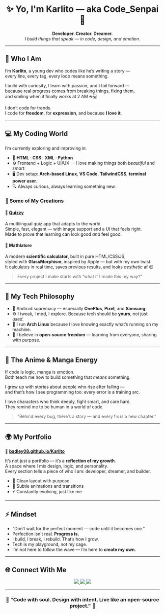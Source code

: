 <h1 align="center">✨ Yo, I'm Karlito — aka Code_Senpai 👾</h1>

<p align="center">
  <b>Developer. Creator. Dreamer.</b><br>
  <i>I build things that speak — in code, design, and emotion.</i>
</p>

---

## 🧠 Who I Am

I’m **Karlito**, a young dev who codes like he’s writing a story —  
every line, every tag, every loop means something.

I build with curiosity, I learn with passion, and I fail forward —  
because real progress comes from breaking things, fixing them,  
and smiling when it finally works at 2 AM ☕💻

I don’t code for trends.  
I code for **freedom**, for **expression**, and because **I love it**.  

---

## 💻 My Coding World

I’m currently exploring and improving in:
- 🧩 **HTML · CSS · XML · Python**
- ⚙️ Frontend + Logic + UI/UX — I love making things both *beautiful* and *smart*.
- 🖥️ Dev setup: **Arch-based Linux**, **VS Code**, **TailwindCSS**, **terminal power user**.
- 🔍 Always curious, always learning something new.

### 🚀 Some of My Creations

#### 🧩 [Quizzy](https://github.com/badley08/Quizzy)
A multilingual quiz app that adapts to the world.  
Simple, fast, elegant — with image support and a UI that feels right.  
Made to prove that learning can look good *and* feel good.

#### 🧮 Mathlatore
A modern **scientific calculator**, built in pure HTML/CSS/JS,  
styled with **GlassMorphism**, inspired by Apple — but with my own twist.  
It calculates in real time, saves previous results, and looks *aesthetic* af 😌  

> Every project I make starts with “what if I made this my way?”

---

## 📱 My Tech Philosophy

- 💚 Android supremacy — especially **OnePlus**, **Pixel**, and **Samsung**.  
- ⚙️ I tweak, I mod, I explore. Because tech should be **yours**, not just *used*.  
- 🖤 I run **Arch Linux** because I love knowing exactly what’s running on my machine.  
- 🧩 I believe in **open-source freedom** — learning from everyone, sharing with purpose.  

---

## 🎌 The Anime & Manga Energy

If code is logic, manga is emotion.  
Both teach me how to build something that *means* something.  

I grew up with stories about people who rise after falling —  
and that’s how I see programming too: every error is a training arc.  

I love characters who think deeply, fight smart, and care hard.  
They remind me to be human in a world of code.  

> “Behind every bug, there’s a story — and every fix is a new chapter.”

---

## 🌍 My Portfolio

💫 [**badley08.github.io/Karlito**](https://badley08.github.io/Karlito)

It’s not just a portfolio — it’s a **reflection of my growth**.  
A space where I mix design, logic, and personality.  
Every section tells a piece of who I am: developer, dreamer, and builder.  

- 🧭 Clean layout with purpose  
- 🎨 Subtle animations and transitions  
- ⚡ Constantly evolving, just like me  

---

## ⚡ Mindset

- “Don’t wait for the perfect moment — code until it becomes one.”  
- Perfection isn’t real. **Progress is.**  
- I build, I break, I rebuild. That’s how I grow.  
- Tech is my playground, not my cage.  
- I’m not here to follow the wave — I’m here to **create my own**.  

---

## 🌐 Connect With Me

<p align="center">
  <a href="https://github.com/badley08">
    <img src="https://img.shields.io/badge/GitHub-171515?style=for-the-badge&logo=github&logoColor=white"/>
  </a>
  <a href="https://x.com/Badley08">
    <img src="https://img.shields.io/badge/X%20(Twitter)-000000?style=for-the-badge&logo=x&logoColor=white"/>
  </a>
  <a href="https://www.tiktok.com/@code_senpai">
    <img src="https://img.shields.io/badge/TikTok-010101?style=for-the-badge&logo=tiktok&logoColor=white"/>
  </a>
</p>

---

<h3 align="center">🧠 "Code with soul. Design with intent. Live like an open-source project." 🌙</h3>

